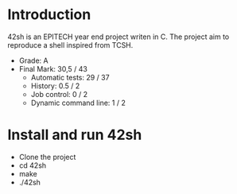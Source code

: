 # Introduction
42sh is an EPITECH year end project writen in C. The project aim to reproduce a shell inspired from TCSH.

* Grade: A
* Final Mark: 30,5 / 43
  * Automatic tests: 29 / 37
  * History: 0.5 / 2
  * Job control: 0 / 2
  * Dynamic command line: 1 / 2

# Install and run 42sh

* Clone the project
* cd 42sh
* make
* ./42sh
